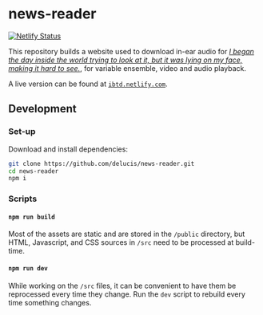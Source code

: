 # news-reader

[![Netlify Status](https://api.netlify.com/api/v1/badges/84247535-66cf-4c09-9b41-8682fd20e006/deploy-status)][ibtd]

This repository builds a website used to download in-ear audio for [_I began the day inside the world trying to look at it, but it was lying on my face, making it hard to see._][wp], for variable ensemble, video and audio playback.

A live version can be found at [`ibtd.netlify.com`][ibtd].


## Development

### Set-up

Download and install dependencies:

```sh
git clone https://github.com/delucis/news-reader.git
cd news-reader
npm i
```

### Scripts

#### `npm run build`

Most of the assets are static and are stored in the `/public` directory, but HTML, Javascript, and CSS sources in `/src` need to be processed at build-time.

#### `npm run dev`

While working on the `/src` files, it can be convenient to have them be reprocessed every time they change. Run the `dev` script to rebuild every time something changes.

[ibtd]: https://ibtd.netlify.com/
[wp]: http://chrisswithinbank.net/2018/11/i-began-the-day-inside-the-world-trying-to-look-at-it-but-it-was-lying-on-my-face-making-it-hard-to-see/
